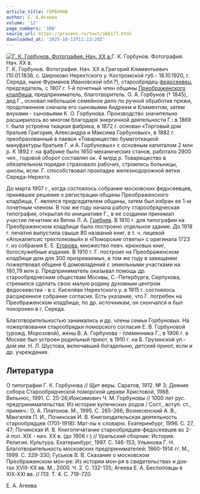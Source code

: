 ```yaml
---
article_title: ГОРБУНОВ
author: Е. А.Агеева
volume: '12'
page_numbers: '100'
source_url: https://pravenc.ru/text/166177.html
downloaded_at: '2025-10-13T11:13:20Z'
---
```


[![Г. К. Горбунов. Фотография. Нач. XX в.](https://pravenc.ru/data/020/472/1234/i200.jpg "Кликните для увеличения картинки")](https://pravenc.ru/data/020/472/1234/i400.jpg)Г. К. Горбунов. Фотография. Нач. XX в.  
Г. К. Горбунов. Фотография. Нач. XX в.Григорий Климентьевич (10.01.1836, с. Широково Нерехтского у. Костромской губ.- 18.10.1920, г. Середа, ныне Фурманов Ивановской обл.?), старообрядец-[федосеевец](https://pravenc.ru/text/федосеевец.html), председатель, с 1907 г. 1-й почетный член общины [Преображенского кладбища](<https://pravenc.ru/text/Преображенского кладбища.html>), предприниматель, благотворитель. О. А. Горбунов († 1845), дед Г., основал небольшое семейное дело по ручной обработке пряжи, продолженное сначала его сыновьями Андреем и Климентом, затем внуками - сыновьями К. О. Горбунова. Производство значительно расширилось во многом благодаря энергичной деятельности Г.: в 1869 г. была устроена ткацкая фабрика, в 1872 г. основан «Торговый дом братьев Григория, Александра и Максима Горбуновых», в 1882 г. преобразованный в паевое «Товарищество бумаготкацкой мануфактуры братьев Г. и А. Горбуновых» с основным капиталом 2 млн р. К 1892 г. на фабрике было 1650 механических станов, работало 2900 чел., годовой оборот составлял ок. 4 млрд р. Товарищество в обязательном порядке страховало рабочих, строились больницы, школы, ясли. Г. способствовал прокладке железнодорожной ветки Середа-Нерехта.

До марта 1907 г., когда состоялось собрание московских федосеевцев, принявшее решение о регистрации общины Преображенского кладбища, Г. являлся председателем общины, затем был избран ее 1-м почетным членом. В том же году начала работу старообрядческая типография, открытая по инициативе Г., в ее создании принимал участие печатник из Вятки Л. А. [Гребнев](https://pravenc.ru/text/Гребнев.html). В 1910 г. для типографии на Преображенском кладбище было построено отдельное здание. До 1918 г. печатня выпустила свыше 80 названий книг, в т. ч. лицевой «Апокалипсис трехтолковый» и «Поморские ответы» с оригинала 1723 г. из собрания Е. Е. [Егорова](https://pravenc.ru/text/Егорова.html), множество певч. крюковых книг, богослужебные издания. В 1910 г. Г. построил на Преображенском кладбище дом для 300 призреваемых, в том же году в завещании пожертвовал общине 6 домовладений с земельными участками на 180,79 млн р. Предприниматель оказывал помощь др. старообрядческим обществам Москвы, С.-Петербурга, Серпухова, стремился сделать свою малую родину духовным центром федосеевства - в с. Киселёве Нерехтского у. в 1915 г. состоялось расширенное собрание согласия. Есть указание, что Г. погребен на Преображенском кладбище, по др. источникам, он скончался и был похоронен в г. Середа.

Благотворительностью занимались и др. члены семьи Горбуновых. На пожертвования старообрядки поморского согласия Е. В. Горбуновой (урожд. Морозовой), жены В. А. Горбунова - племянника Г., в 1906 г. в Москве был устроен родильный приют, в 1910 г. на Б. Грузинской ул.- дом им. Н. Л. Шустова, включавший богадельню, детский приют, ясли и др. учреждения.

## Литература

О типографии Г. К. Горбунова // Щит веры. Саратов, 1912. № 3; Деяния собора Старообрядческой поморской церкви Христовой, 1988. Вильнюс, 1991. С. 25-26;Иоксимович Ч. М. Горбуновы // 1000 лет рус. предпринимательства: Из истории купеческих родов / Сост., вступ. ст., примеч.: О. А. Платонов. М., 1995. С. 265-266; Вознесенский А. В., Мангилёв П. И., Починская И. В. Книгоиздательская деятельность старообрядцев (1701-1918): Мат-лы к словарю. Екатеринбург, 1996. С. 27, 47; Починская И. В. Книгопечатание старообрядцев-федосеевцев во 2-й пол. ХIХ - нач. ХХ в. (до 1906 г.) // Уральский сборник: История. Религия. Культура. Екатеринбург, 1997. С. 146-153; Ульянова Г. Н. Благотворительность московских предпринимателей: 1860-1914 гг. М., 1999. С. 329-330; Гуськов В. В. Сказание о московском Преображенском мон-ре: Из истории мон-ря в свидетельствах и док-тах ХVIII-ХХ вв. М., 2000. Ч. 2. С. 132-135; Агеева Е. А. Беспоповцы в ХIХ-ХХI вв. // ПЭ. Т. 4. С. 719-720.

Е. А.  Агеева
